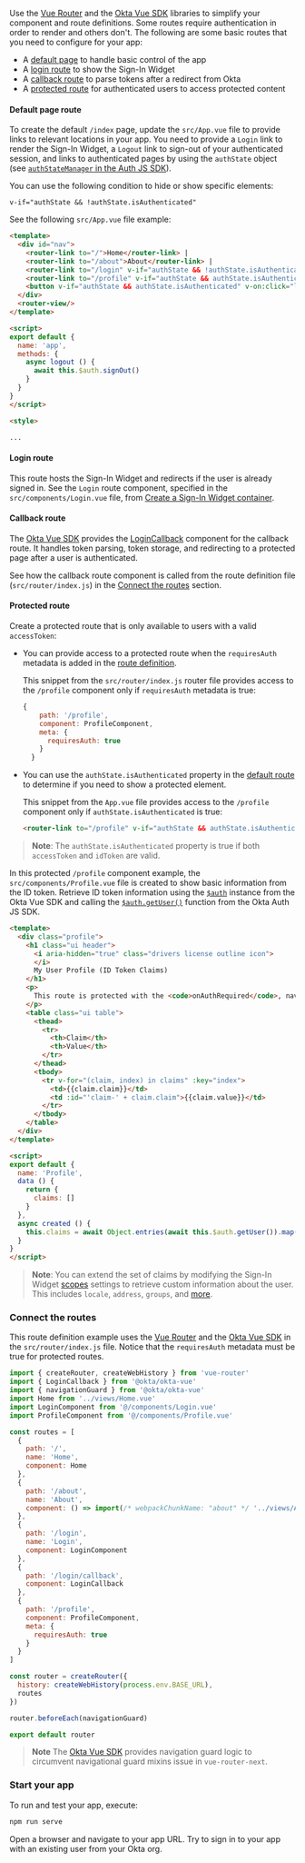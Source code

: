 Use the [Vue Router](https://router.vuejs.org/) and the [Okta Vue SDK](https://github.com/okta/okta-vue) libraries to simplify your component and route definitions. Some routes require authentication in order to render and others don't. The following are some basic routes that you need to configure for your app:

* A [default page](#default-page-route) to handle basic control of the app
* A [login route](#login-route) to show the Sign-In Widget
* A [callback route](#callback-route) to parse tokens after a redirect from Okta
* A [protected route](#protected-route) for authenticated users to access protected content

#### Default page route

To create the default `/index` page, update the `src/App.vue` file to provide links to relevant locations in your app. You need to provide a `Login` link to render the Sign-In Widget, a `Logout` link to sign-out of your authenticated session, and links to authenticated pages by using the `authState` object (see [`authStateManager` in the Auth JS SDK](https://github.com/okta/okta-auth-js#authstatemanager)).

You can use the following condition to hide or show specific elements:

`v-if="authState && !authState.isAuthenticated"`

See the following `src/App.vue` file example:

```html
<template>
  <div id="nav">
    <router-link to="/">Home</router-link> |
    <router-link to="/about">About</router-link> |
    <router-link to="/login" v-if="authState && !authState.isAuthenticated">Login</router-link>
    <router-link to="/profile" v-if="authState && authState.isAuthenticated">Protected Profile<router-link>
    <button v-if="authState && authState.isAuthenticated" v-on:click="logout()">Logout</button>
  </div>
  <router-view/>
</template>

<script>
export default {
  name: 'app',
  methods: {
    async logout () {
      await this.$auth.signOut()
    }
  }
}
</script>

<style>

...

```

#### Login route

This route hosts the Sign-In Widget and redirects if the user is already signed in. See the `Login` route component, specified in the `src/components/Login.vue` file, from [Create a Sign-In Widget container](#create-a-sign-in-widget-container).

#### Callback route

The [Okta Vue SDK](https://github.com/okta/okta-vue) provides the [LoginCallback](https://github.com/okta/okta-vue#use-the-logincallback-component) component for the callback route. It handles token parsing, token storage, and redirecting to a protected page after a user is authenticated.

See how the callback route component is called from the route definition file (`src/router/index.js`) in the [Connect the routes](#connect-the-routes) section.

#### Protected route

Create a protected route that is only available to users with a valid `accessToken`:

* You can provide access to a protected route when the `requiresAuth` metadata is added in the [route definition](#connect-the-routes).

  This snippet from the `src/router/index.js` router file provides access to the `/profile` component only if `requiresAuth` metadata is true:

  ```js
  {
      path: '/profile',
      component: ProfileComponent,
      meta: {
        requiresAuth: true
      }
    }
  ```

* You can use the `authState.isAuthenticated` property in the [default route](#default-page-route) to determine if you need to show a protected element.

  This snippet from the `App.vue` file provides access to the `/profile` component only if `authState.isAuthenticated` is true:

  ```html
  <router-link to="/profile" v-if="authState && authState.isAuthenticated">Protected Profile</router-link>
  ```

> **Note**: The `authState.isAuthenticated` property is true if both `accessToken` and `idToken` are valid.

In this protected `/profile` component example, the `src/components/Profile.vue` file is created to show basic information from the ID token. Retrieve ID token information using the [`$auth`](https://github.com/okta/okta-vue#auth) instance from the Okta Vue SDK and calling the [`$auth.getUser()`](https://github.com/okta/okta-auth-js#getuser) function from the Okta Auth JS SDK.

```html
<template>
  <div class="profile">
    <h1 class="ui header">
      <i aria-hidden="true" class="drivers license outline icon">
      </i>
      My User Profile (ID Token Claims)
    </h1>
    <p>
      This route is protected with the <code>onAuthRequired</code>, navigation guard which will ensure that this page cannot be accessed until you have authenticated.
    </p>
    <table class="ui table">
      <thead>
        <tr>
          <th>Claim</th>
          <th>Value</th>
        </tr>
      </thead>
      <tbody>
        <tr v-for="(claim, index) in claims" :key="index">
          <td>{{claim.claim}}</td>
          <td :id="'claim-' + claim.claim">{{claim.value}}</td>
        </tr>
      </tbody>
    </table>
  </div>
</template>

<script>
export default {
  name: 'Profile',
  data () {
    return {
      claims: []
    }
  },
  async created () {
    this.claims = await Object.entries(await this.$auth.getUser()).map(entry => ({ claim: entry[0], value: entry[1] }))
  }
}
</script>
```

> **Note**: You can extend the set of claims by modifying the Sign-In Widget [scopes](/docs/references/api/oidc/#scopes) settings to retrieve custom information about the user. This includes `locale`, `address`, `groups`, and [more](/docs/references/api/oidc/#scope-values).

### Connect the routes

This route definition example uses the [Vue Router](https://router.vuejs.org/) and the [Okta Vue SDK](https://github.com/okta/okta-vue) in the `src/router/index.js` file. Notice that the `requiresAuth` metadata must be true for protected routes.

```js
import { createRouter, createWebHistory } from 'vue-router'
import { LoginCallback } from '@okta/okta-vue'
import { navigationGuard } from '@okta/okta-vue'
import Home from '../views/Home.vue'
import LoginComponent from '@/components/Login.vue'
import ProfileComponent from '@/components/Profile.vue'

const routes = [
  {
    path: '/',
    name: 'Home',
    component: Home
  },
  {
    path: '/about',
    name: 'About',
    component: () => import(/* webpackChunkName: "about" */ '../views/About.vue')
  },
  {
    path: '/login',
    name: 'Login',
    component: LoginComponent
  },
  {
    path: '/login/callback',
    component: LoginCallback
  },
  {
    path: '/profile',
    component: ProfileComponent,
    meta: {
      requiresAuth: true
    }
  }
]

const router = createRouter({
  history: createWebHistory(process.env.BASE_URL),
  routes
})

router.beforeEach(navigationGuard)

export default router
```

> **Note** The [Okta Vue SDK](https://github.com/okta/okta-vue#readme) provides navigation guard logic to circumvent navigational guard mixins issue in `vue-router-next`.

### Start your app

To run and test your app, execute:

```bash
npm run serve
```

Open a browser and navigate to your app URL. Try to sign in to your app with an existing user from your Okta org.
